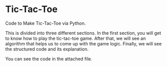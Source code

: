 # Tic-Tac-Toe

Code to Make Tic-Tac-Toe via Python.

This is divided into three different sections.
In the first section, you will get to know how to play the tic-tac-toe game.
After that, we will see an algorithm that helps us to come up with the game logic.
Finally, we will see the structured code and its explanation.

You can see the code in the attached file.
